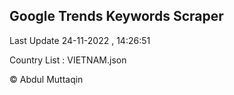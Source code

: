 

## Google Trends Keywords Scraper 
 
Last Update 24-11-2022 , 14:26:51

Country List :
VIETNAM.json



© Abdul Muttaqin 
